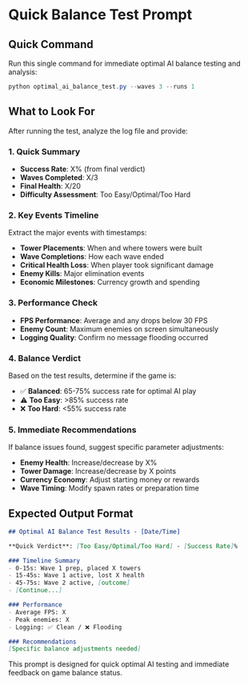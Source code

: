 # Quick Balance Test Prompt

## Quick Command

Run this single command for immediate optimal AI balance testing and analysis:

```powershell
python optimal_ai_balance_test.py --waves 3 --runs 1
```

## What to Look For

After running the test, analyze the log file and provide:

### 1. **Quick Summary**

- **Success Rate**: X% (from final verdict)
- **Waves Completed**: X/3
- **Final Health**: X/20
- **Difficulty Assessment**: Too Easy/Optimal/Too Hard

### 2. **Key Events Timeline**

Extract the major events with timestamps:

- **Tower Placements**: When and where towers were built
- **Wave Completions**: How each wave ended
- **Critical Health Loss**: When player took significant damage
- **Enemy Kills**: Major elimination events
- **Economic Milestones**: Currency growth and spending

### 3. **Performance Check**

- **FPS Performance**: Average and any drops below 30 FPS
- **Enemy Count**: Maximum enemies on screen simultaneously
- **Logging Quality**: Confirm no message flooding occurred

### 4. **Balance Verdict**

Based on the test results, determine if the game is:

- ✅ **Balanced**: 65-75% success rate for optimal AI play
- ⚠️ **Too Easy**: >85% success rate
- ❌ **Too Hard**: <55% success rate

### 5. **Immediate Recommendations**

If balance issues found, suggest specific parameter adjustments:

- **Enemy Health**: Increase/decrease by X%
- **Tower Damage**: Increase/decrease by X points  
- **Currency Economy**: Adjust starting money or rewards
- **Wave Timing**: Modify spawn rates or preparation time

## Expected Output Format

```markdown
## Optimal AI Balance Test Results - [Date/Time]

**Quick Verdict**: [Too Easy/Optimal/Too Hard] - [Success Rate]%

### Timeline Summary
- 0-15s: Wave 1 prep, placed X towers
- 15-45s: Wave 1 active, lost X health
- 45-75s: Wave 2 active, [outcome]
- [Continue...]

### Performance
- Average FPS: X
- Peak enemies: X
- Logging: ✅ Clean / ❌ Flooding

### Recommendations
[Specific balance adjustments needed]
```

This prompt is designed for quick optimal AI testing and immediate feedback on game balance status.
